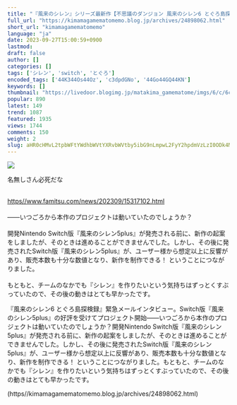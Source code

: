```yaml
---
title: "『風来のシレン』シリーズ最新作【不思議のダンジョン 風来のシレン6 とぐろ島探検録】Switch向けに発表！2024"
full_url: "https://kimamagamematomemo.blog.jp/archives/24898062.html"
short_url: "kimamagamematomemo"
language: "ja"
date: 2023-09-27T15:00:59+0900
lastmod: 
draft: false
author: []
categories: []
tags: ['シレン', 'switch', 'とぐろ']
encoded_tags: ['44K344Os44Oz', 'c3dpdGNo', '44Go44GQ44KN']
keywords: []
thumbnail: "https://livedoor.blogimg.jp/matakima_gamematome/imgs/6/c/6cb37444.jpg"
popular: 890
latest: 149
trend: 1087
featured: 1935
views: 1744
comments: 150
weight: 2
slug: aHR0cHMvL2tpbWFtYWdhbWVtYXRvbWVtby5ibG9nLmpwL2FyY2hpdmVzLzI0ODk4MDYyLmh0bWw=
---
```


![](https://livedoor.blogimg.jp/matakima_gamematome/imgs/6/c/6cb37444.jpg)

<div><p id='resuname1' class='ui-sortable-handle'>名無しさん必死だな </p><br> <a href='https//www.famitsu.com/news/202309/15317102.html' target='_blank'>https//www.famitsu.com/news/202309/15317102.html</a> <br> <br> ――いつごろから本作のプロジェクトは動いていたのでしょうか？ <br> <br> 開発Nintendo Switch版『風来のシレン5plus』が発売される前に、新作の起案をしましたが、そのときは進めることができませんでした。しかし、その後に発売されたSwitch版『風来のシレン5plus』が、ユーザー様から想定以上に反響があり、販売本数も十分な数値となり、新作を制作できる！ ということにつながりました。 <br> <br> もともと、チームのなかでも『シレン』を作りたいという気持ちはずっとくすぶっていたので、その後の動きはとても早かったです。 <p>『風来のシレン6 とぐろ島探検録』緊急メールインタビュー。Switch版『風来のシレン5plus』の好評を受けてプロジェクト開始――いつごろから本作のプロジェクトは動いていたのでしょうか？開発Nintendo Switch版『風来のシレン5plus』が発売される前に、新作の起案をしましたが、そのときは進めることができませんでした。しかし、その後に発売されたSwitch版『風来のシレン5plus』が、ユーザー様から想定以上に反響があり、販売本数も十分な数値となり、新作を制作できる！ ということにつながりました。もともと、チームのなかでも『シレン』を作りたいという気持ちはずっとくすぶっていたので、その後の動きはとても早かったです。</p></div>

(https//kimamagamematomemo.blog.jp/archives/24898062.html)
